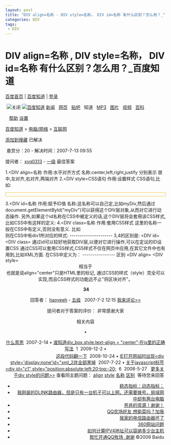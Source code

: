 ```yaml
---
layout: post
title: "DIV align=名称 - DIV style=名称， DIV id=名称 有什么区别？怎么用？_"
categories: DIV
tags: 
 - DIV
--- 
```


# DIV align=名称 , DIV style=名称， DIV id=名称 有什么区别？怎么用？_百度知道

[百度首页](http://www.baidu.com/) | [百度知道](http://zhidao.baidu.com/) | [登录](http://passport.baidu.com/?login&tpl=ik)

[![]()](http://zhidao.baidu.com/question/29818029.html#) ![关闭]() [](http://zhidao.baidu.com/question/29818029.html#)
[![百度知道]()](http://zhidao.baidu.com/) [新闻](http://news.baidu.com/ns?cl=2&rn=20&tn=news&word=div%20style&t=1)   [网页](http://www.baidu.com/s?cl=3&wd=div%20style)   [贴吧](http://tieba.baidu.com/f?kw=div%20style&t=4)   知道   [MP3](http://mp3.baidu.com/m?tn=baidump3&ct=134217728&lm=-1&word=div%20style&t=2)   [图片](http://image.baidu.com/i?tn=baiduimage&ct=201326592&lm=-1&cl=2&word=div%20style&t=3)   [视频](http://video.baidu.com/v?ct=301989888&rn=20&pn=0&db=0&s=22&word=div%20style)   [百科](http://baike.baidu.com/w?ct=17&lm=0&tn=baiduWikiSearch&pn=0&rn=10&word=div%20style)

   [帮助](http://www.baidu.com/search/zhidao_help.html) [设置]()

[](http://ma.baidu.com/ma/rcv/click.php?t=uv-b5HDhTv-b5HcLP10sFMIGujYkFhVGujYkFhqsULnqniuhUWdGpv4EIzudThsqpZwYTaR1fiRzwBRzwhPCTh-1IAd9Tz4Bmy-bIi4WUvY-nbmhTv3qP1DhT1Y1n101P1TzmhDsryPhn1PWFMFsULnqniubIjd8iAPvUhCvIh3kUWPfn0)

[百度知道](http://zhidao.baidu.com/) > [电脑/网络](http://zhidao.baidu.com/browse/74?lm=2) > [互联网](http://zhidao.baidu.com/browse/88?lm=2)

[添加到搜藏](http://cang.baidu.com/do/add) 已解决

<DIV align=名称 ,<DIV style=名称，<DIV id=名称 有什么区别？怎么用？

![]() 悬赏分：20 -  解决时间：2007-7-13 09:55
<DIV id= <DIV class= 上边的我知道怎么用什么意思 下边的就不知道了 <DIV align= <DIV style=

提问者： [xyq0313](http://passport.baidu.com/?business&aid=6&un=xyq0313#2) - [一级](http://www.baidu.com/search/zhidao_help.html#如何选择头衔)
最佳答案

1.<DIV align=名称 作用:水平对齐方式 名称:center,left,right,justify 分别表示 居中,左对齐,右对齐,两端对齐 2.<DIV style=CSS语句 作用:设置样式 CSS语句,比如: <DIV style="border:1px solid #F4BF20;padding:5px 0px 5px 0px ;margin-bottom:12px;"></div> 3.<DIV id=名称 作用:赋予ID值 名称:这名称可以自己定,比如myDiv,然后通过document.getElementById("myDiv")可以获得这个DIV层对象,从而对它进行动态操作. 另外,如果这个id名称在CSS中被定义的话,这个DIV层将会套用该CSS样式,比如CSS中有这样的定义: <style type="css/text"> #myDiv {float:left;margin-left:10px;background:#FFFFFF;} </style> 4.<DIV class=名称 作用:套用CSS样式 这里的名称一般在CSS中有定义,否则没有意义. 比如<div class=div1>则在CSS中有div1所对应的样式: <style type="css/text"> .div1 {margin:13px 0 7px 0;height:1px;} /* 注意,这里是".div1",不是"#div1","#"表示ID号,"."表示class类 */ </style> --------------------- 3,4的区别是: <DIV id= <DIV class= 通过id可以较好地获取DIV层,以便对它进行操作,可以在定议的ID设置CSS 通过CSS可以套用CSS样式,CSS样式不仅在网页中应用,在其它文件中也有用到,比如XML方面. 在CSS中定义为： <style type="css/text"> #idName {} .className {} </style> ---------------- 区别 <DIV align= <DIV style= <div align="center"> 相当于<div style="text-align: center;"> 也就是说align="center"只是HTML里的标记, 通过CSS的样式（style）完全可以实现,而且CSS样式的功能远不止"将区块对齐"。

 **34**

回答者： [haoyeeh](http://passport.baidu.com/?business&aid=6&un=haoyeeh#2) - [五级](http://www.baidu.com/search/zhidao_help.html#如何选择头衔)  ![]() 2007-7-2 12:15
[我来评论>>](http://zhidao.baidu.com/remark/29818029.html)

提问者对于答案的评价：
非常感谢大家   []()

相关内容

• [<Div id = "divPage" align=center style = "display: 'none' ">什么意思](http://zhidao.baidu.com/question/19858461.html?fr=qrl&cid=88&index=1&fr2=query)  2007-2-14 • [谁知道div_box.style.text-align = "center";在js里的正确写法](http://zhidao.baidu.com/question/127719522.html?fr=qrl&cid=88&index=2&fr2=query)  1  2009-12-2 • [<div class="altbg2" style="height:10px;padding:3px 5px 0px 0px;text-align:right;"> 这段代码翻一下](http://zhidao.baidu.com/question/71412442.html?fr=qrl&cid=88&index=3&fr2=query)  2008-10-24 • [IE打开网站时出现<div style='display:none'id="xml_2并全部黑掉](http://zhidao.baidu.com/question/30818624.html?fr=qrl&cid=88&index=4&fr2=query)  2007-7-22 • [关于javascript标签 <div id="c1" style="position:absolute;left:20;top:-20;](http://zhidao.baidu.com/question/54286023.html?fr=qrl&cid=88&index=5&fr2=query)  6  2008-5-27   [更多关于div style的问题>>](http://zhidao.baidu.com/q?word=div%20style&ct=17&pn=0&tn=ikaslist&rn=10&fr=qrl&cid=88&fr2=query) 查看同主题问题： [align](http://zhidao.baidu.com/topic?ct=29&tn=iktopic&word=align&fr=rtag&cid=88&index=1&fr2=query) [style](http://zhidao.baidu.com/topic?ct=29&tn=iktopic&word=style&fr=rtag&cid=88&index=2&fr2=query) [名称](http://zhidao.baidu.com/topic?ct=29&tn=iktopic&word=%C3%FB%B3%C6&fr=rtag&cid=88&index=3&fr2=query) [区别](http://zhidao.baidu.com/topic?ct=29&tn=iktopic&word=%C7%F8%B1%F0&fr=rtag&cid=88&index=4&fr2=query)
![]()
等待您来回答

* [稳态指标：动态指标；](http://zhidao.baidu.com/question/129470296.html?fr=newQuestion "稳态指标：动态指标；")
* [我刚装的DLINK路由器，但是只有一台机子可以上网，还需要拨号，局域网中却有两台电脑](http://zhidao.baidu.com/question/129470238.html?fr=newQuestion "我刚装的DLINK路由器，但是只有一台机子可以上网，还需要拨号，局域网中却有两台电脑")
* [苍井的资源！谢谢！](http://zhidao.baidu.com/question/129470235.html?fr=newQuestion "苍井的资源！谢谢！")
* [QQ农场好友 想偷菜吗？加我](http://zhidao.baidu.com/question/129470177.html?fr=newQuestion "QQ农场好友 想偷菜吗？加我")
* [我家的电信路由器坏了](http://zhidao.baidu.com/question/129470173.html?fr=newQuestion "我家的电信路由器坏了")
* [360网站问题](http://zhidao.baidu.com/question/129470164.html?fr=newQuestion "360网站问题")
* [如何计算IPV4地址可以容纳多少台主机](http://zhidao.baidu.com/question/129470130.html?fr=newQuestion "如何计算IPV4地址可以容纳多少台主机")
* [帮忙开通QQ牧场 .谢谢](http://zhidao.baidu.com/question/129470122.html?fr=newQuestion "帮忙开通QQ牧场 .谢谢")
©2009 Baidu
